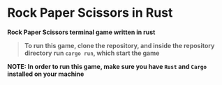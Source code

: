 # Rock Paper Scissors in Rust

**Rock Paper Scissors terminal game written in rust**

> **To run this game, clone the repository, and inside the repository directory** **run `cargo run`, which start the game**

**NOTE: In order to run this game, make sure you have `Rust` and `Cargo` installed on your machine**

